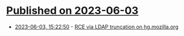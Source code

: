 # [Published on 2023-06-03](index.md)

* [2023-06-03, 15:22:50](https://lobste.rs/s/ybamfu/rce_via_ldap_truncation_on_hg_mozilla_org) - [RCE via LDAP truncation on hg.mozilla.org](https://0day.click/recipe/pash/)
